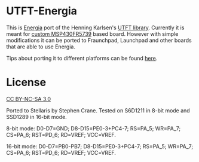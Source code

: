# UTFT-Energia

This is [Energia](https://github.com/energia/Energia) port of the Henning Karlsen's [UTFT library](http://henningkarlsen.com/electronics/library.php?id=52).
Currently it is meant for [custom MSP430FR5739](https://github.com/andresv/industrial-switcher/tree/master/hardware/pcb) based board. However with simple modifications it can be ported to Fraunchpad, Launchpad and other boards that are able to use Energia.

Tips about porting it to different platforms can be found [here](http://andresvahter.wordpress.com/2013/04/07/how-to-add-energia-support-to-utft-library/).

# License
[CC BY-NC-SA 3.0](https://github.com/andresv/UTFT-Energia/blob/master/License%20-%20CC%20BY-NC-SA%203.0%20-%20Legal.pdf)

Ported to Stellaris by Stephen Crane. 
Tested on S6D1211 in 8-bit mode and SSD1289 in 16-bit mode.

8-bit mode:
D0-D7=GND; D8-D15=PE0-3+PC4-7; RS=PA_5; WR=PA_7; CS=PA_6; RST=PD_6; 
RD=VREF; VCC=VREF.

16-bit mode:
D0-D7=PB0-PB7; D8-D15=PE0-3+PC4-7; RS=PA_5; WR=PA_7; CS=PA_6; RST=PD_6; 
RD=VREF; VCC=VREF.
